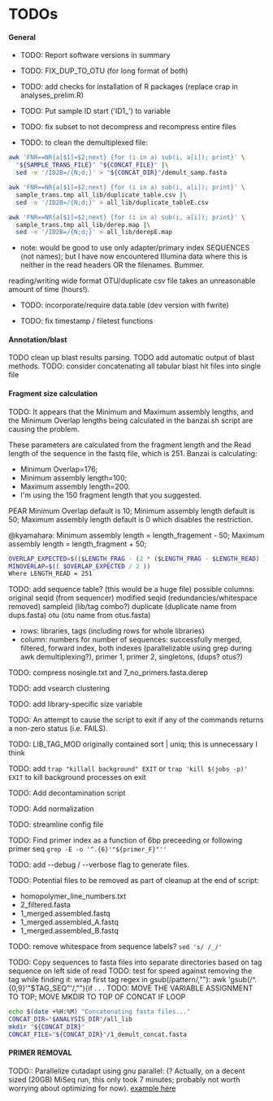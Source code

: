# TODOs

#### General
- TODO: Report software versions in summary
- TODO: FIX_DUP_TO_OTU (for long format of both)
- TODO: add checks for installation of R packages (replace crap in  analyses_prelim.R)
- TODO: Put sample ID start ('ID1_') to variable
- TODO: fix subset to not decompress and recompress entire files

- TODO: to clean the demultiplexed file:

```sh
awk 'FNR==NR{a[$1]=$2;next} {for (i in a) sub(i, a[i]); print}' \
  "${SAMPLE_TRANS_FILE}" "${CONCAT_FILE}" |\
  sed -e '/ID2B=/{N;d;}' > "${CONCAT_DIR}"/demult_samp.fasta

awk 'FNR==NR{a[$1]=$2;next} {for (i in a) sub(i, a[i]); print}' \
  sample_trans.tmp all_lib/duplicate_table.csv |\
  sed -e '/ID2B=/{N;d;}' > all_lib/duplicate_tableE.csv

awk 'FNR==NR{a[$1]=$2;next} {for (i in a) sub(i, a[i]); print}' \
  sample_trans.tmp all_lib/derep.map |\
  sed -e '/ID2B=/{N;d;}' > all_lib/derepE.map
```

- note: would be good to use only adapter/primary index SEQUENCES (not names); but I have now encountered Illumina data where this is neither in the read headers OR the filenames. Bummer.

reading/writing wide format OTU/duplicate csv file takes an unreasonable amount of time (hours!).
- TODO: incorporate/require data.table (dev version with fwrite)

- TODO: fix timestamp / filetest functions

#### Annotation/blast
TODO clean up blast results parsing.
TODO add automatic output of blast methods.
TODO: consider concatenating all tabular blast hit files into single file

#### Fragment size calculation
TODO: It appears that the Minimum and Maximum assembly lengths, and the Minimum Overlap lengths being calculated in the banzai.sh script are causing the problem.

These parameters are calculated from the fragment length and the Read length of the sequence in the fastq file, which is 251.
Banzai is calculating:
- Minimum Overlap=176;
- Minimum assembly length=100;
- Maximum assembly length=200.
- I'm using the 150 fragment length that you suggested.

PEAR Minimum Overlap default is 10; Minimum assembly length default is 50; Maximum assembly length default is 0 which disables the restriction.

@kyamahara: Minimum assembly length = length_fragement - 50;  Maximum assembly length = length_fragment + 50;

```sh
OVERLAP_EXPECTED=$(($LENGTH_FRAG - (2 * ($LENGTH_FRAG - $LENGTH_READ) ) ))
MINOVERLAP=$(( $OVERLAP_EXPECTED / 2 ))
Where LENGTH_READ = 251
```

TODO: add sequence table? (this would be a huge file)
possible columns:
original seqid (from sequencer)
modified seqid (redundancies/whitespace removed)
sampleid (lib/tag combo?)
duplicate (duplicate name from dups.fasta)
otu (otu name from otus.fasta)
 - rows: libraries, tags (including rows for whole libraries)
 - column: numbers for number of sequences: successfully merged, filtered, forward index, both indexes (parallelizable using grep during awk demultiplexing?), primer 1, primer 2, singletons, (dups? otus?)

TODO: compress nosingle.txt and 7_no_primers.fasta.derep

TODO: add vsearch clustering

TODO: add library-specific size variable

TODO: An attempt to cause the script to exit if any of the commands returns a non-zero status (i.e. FAILS).

TODO: LIB_TAG_MOD originally contained sort | uniq; this is unnecessary I think

TODO: add `trap "killall background" EXIT` or `trap 'kill $(jobs -p)' EXIT` to kill background processes on exit

TODO: Add decontamination script

TODO: Add normalization

TODO: streamline config file

TODO: Find primer index as a function of 6bp preceeding or following primer seq  `grep -E -o '^.{6}'"${primer_F}"''`

TODO: add --debug / --verbose flag to generate files.

TODO: Potential files to be removed as part of cleanup at the end of script:
- homopolymer_line_numbers.txt
- 2_filtered.fasta
- 1_merged.assembled.fastq
- 1_merged.assembled_A.fastq
- 1_merged.assembled_B.fastq

TODO: remove whitespace from sequence labels? `sed 's/ /_/'`

TODO: Copy sequences to fasta files into separate directories based on tag sequence on left side of read
TODO: test for speed against removing the tag while finding it: wrap first tag regex in gsub(/pattern/,""):  awk 'gsub(/^.{0,9}'"$TAG_SEQ"'/,""){if . . .
TODO: MOVE THE VARIABLE ASSIGNMENT TO TOP; MOVE MKDIR TO TOP OF CONCAT IF LOOP
```sh
echo $(date +%H:%M) "Concatenating fasta files..."
CONCAT_DIR="$ANALYSIS_DIR"/all_lib
mkdir "${CONCAT_DIR}"
CONCAT_FILE="${CONCAT_DIR}"/1_demult_concat.fasta
```
#### PRIMER REMOVAL
TODO:: Parallelize cutadapt using gnu parallel: (? Actually, on a decent sized (20GB) MiSeq run, this only took 7 minutes; probably not worth worrying about optimizing for now). [example here](https://github.com/marcelm/cutadapt/issues/157)
